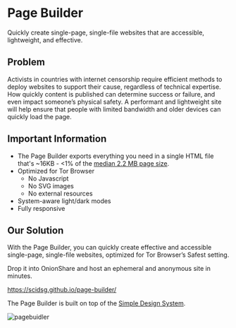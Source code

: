 # Page Builder

Quickly create single-page, single-file websites that are accessible, lightweight, and effective.

## Problem

Activists in countries with internet censorship require efficient methods to deploy websites to support their cause, regardless of technical expertise. How quickly content is published can determine success or failure, and even impact someone’s physical safety. A performant and lightweight site will help ensure that people with limited bandwidth and older devices can quickly load the page.

## Important Information

- The Page Builder exports everything you need in a single HTML file that's ~16KB - <1% of the [median 2.2 MB page size](https://httparchive.org/reports/page-weight?start=2022_12_01&end=latest&view=list).
- Optimized for Tor Browser
  - No Javascript
  - No SVG images
  - No external resources
- System-aware light/dark modes
- Fully responsive

## Our Solution

With the Page Builder, you can quickly create effective and accessible single-page, single-file websites, optimized for Tor Browser’s Safest setting.

Drop it into OnionShare and host an ephemeral and anonymous site in minutes. 

https://scidsg.github.io/page-builder/

The Page Builder is built on top of the [Simple Design System](https://github.com/scidsg/design-system). 

![pagebuidler](https://user-images.githubusercontent.com/28545431/214953513-8200f90b-611c-4bd2-8d96-3e593e4faccd.png)
